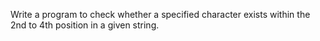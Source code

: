 Write a program to check whether a specified character exists within the 2nd to 4th position in a given string. 